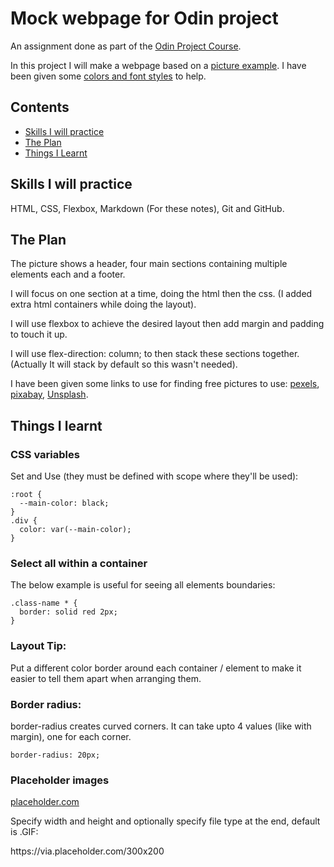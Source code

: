 # Mock webpage for Odin project

An assignment done as part of the [Odin Project Course](https://www.theodinproject.com/).

In this project I will make a webpage based on a [picture example](https://cdn.statically.io/gh/TheOdinProject/curriculum/main/foundations/html_css/project/odin-project.png). I have been given some [colors and font styles](https://cdn.statically.io/gh/TheOdinProject/curriculum/main/foundations/html_css/project/colors_and_stuff.png) to help.

## Contents

- [Skills I will practice](#skills-i-will-practice)
- [The Plan](#the-plan)
- [Things I Learnt](#things-i-learnt)

## Skills I will practice

HTML, CSS, Flexbox, Markdown (For these notes), Git and GitHub.

## The Plan

The picture shows a header, four main sections containing multiple elements each and a footer.

I will focus on one section at a time, doing the html then the css. (I added extra html containers while doing the layout).

I will use flexbox to achieve the desired layout then add margin and padding to touch it up.

I will use flex-direction: column; to then stack these sections together. (Actually It will stack by default so this wasn't needed).

I have been given some links to use for finding free pictures to use:
[pexels](https://www.pexels.com/), [pixabay](https://pixabay.com/), [Unsplash](https://unsplash.com/).

## Things I learnt

### CSS variables

Set and Use (they must be defined with scope where they'll be used):

```
:root {
  --main-color: black;
}
.div {
  color: var(--main-color);
}
```

### Select all within a container

The below example is useful for seeing all elements boundaries:

    .class-name * {
      border: solid red 2px;
    }

### Layout Tip:

Put a different color border around each container / element to make it easier to tell them apart when arranging them.

### Border radius:

border-radius creates curved corners. It can take upto 4 values (like with margin), one for each corner.

    border-radius: 20px;

### Placeholder images

[placeholder.com](https://placeholder.com/)

Specify width and height and optionally specify file type at the end, default is .GIF:

https[]()://via.placeholder.com/300x200
